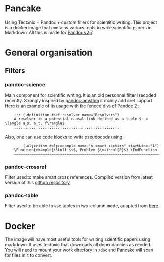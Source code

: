 # Pancake
Using Tectonic + Pandoc + custom filters for scientific writing. 
This project is a docker image that contains various tools to write scientific papers in Markdown.
All this is made for [Pandoc v2.7](https://github.com/jgm/pandoc).

# General organisation

## Filters
### pandoc-science
Main component for scientific writing. It is an old personnal filter I recoded recently.
Strongly inspired by [pandoc-amsthm](https://github.com/ickc/pandoc-amsthm) it mainly add cref support.
Here is an example of its usage with the fenced divs of Pandoc 2 :

        ::: {.definition #def:resolver name="Resolvers"}
        A resolver is a potential causal link defined as a tuple $r = \langle a_s, a_t, f\rangle$
        ::::::::::::::::::::::::::::::::::::::::::::::::
        
Also, one can use code blocks to write pseudocode using

        ~~~ {.algorithm #alg:example name="A smart caption" startLine="1"}
        \Function{example}{Stuff $s$, Problem $\mathcal{P}$} \EndFunction
        ~~~~~~~~~~~~~~~~~~~~~~~~~~~~~~~~~~~~~~~~~~~~~~~~~~~~~~~~~~~~~~~~~~

### pandoc-crossref
Filter used to make smart cross references. Compiled version from latest version of this [github repository](https://github.com/lierdakil/pandoc-crossref)

### pandoc-table
Filter used to be able to use tables in two-column mode, adapted from [here](https://groups.google.com/forum/#!msg/pandoc-discuss/RUC-tuu_qf0/h-H3RRVt1coJ).

# Docker

The image will have most useful tools for writing scientific papers using markdown. It uses tectonic that downloads all dependancies as needed. You will need to mount your work directory in `/doc` and Pancake will scan for files in it to convert.
